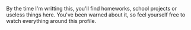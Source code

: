 By the time I'm writting this, you'll find homeworks, school projects or useless things here.
You've been warned about it, so feel yourself free to watch everything around this profile.
